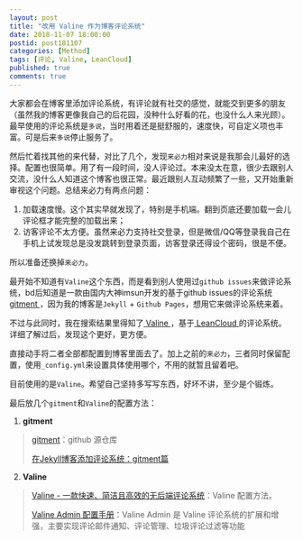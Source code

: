 ```yaml
---
layout: post
title: "改用 Valine 作为博客评论系统"
date: 2018-11-07 18:00:00
postid: post181107
categories: [Method]
tags: [评论, Valine, LeanCloud]
published: true
comments: true
---
```


大家都会在博客里添加评论系统，有评论就有社交的感觉，就能交到更多的朋友（虽然我的博客更像我自己的后花园，没种什么好看的花，也没什么人来光顾）。
最早使用的评论系统是`多说`，当时用着还是挺舒服的，速度快，可自定义项也丰富。可是后来`多说`停止服务了。

<!--more-->

然后忙着找其他的来代替，对比了几个，发现`来必力`相对来说是我那会儿最好的选择。配置也很简单。用了有一段时间，没人评论过。本来没太在意，很少去跟别人交流，没什么人知道这个博客也很正常。最近跟别人互动频繁了一些，又开始重新审视这个问题。总结来必力有两点问题：

1. 加载速度慢。这个其实早就发现了，特别是手机端。翻到页底还要加载一会儿评论框才能完整的加载出来；
2. 访客评论不太方便。虽然来必力支持社交登录，但是微信/QQ等登录我自己在手机上试发现总是没发跳转到登录页面，访客登录还得设个密码，很是不便。

所以准备还换掉`来必力`。

最开始不知道有`Valine`这个东西，而是看到别人使用过`github issues`来做评论系统，bd后知道是一款由国内大神imsun开发的基于github issues的评论系统[ gitment ](https://github.com/imsun/gitment)，因为我的博客是`Jekyll` + `Github Pages`，想用它来做评论系统来着。

不过与此同时，我在搜索结果里得知了[ Valine ](https://valine.js.org/)，基于[ LeanCloud ](https://leancloud.cn/)的评论系统。详细了解过后，发现这个更好，更方便。

直接动手将二者全部都配置到博客里面去了。加上之前的`来必力`，三者同时保留配置，使用`_config.yml`来设置具体使用哪个，不用的就暂且留着吧。

目前使用的是`Valine`。希望自己坚持多写写东西，好坏不讲，至少是个锻炼。

最后放几个`gitment`和`Valine`的配置方法：

1. **gitment**
> [gitment](https://github.com/imsun/gitment)：github 源仓库
> 
> [在Jekyll博客添加评论系统：gitment篇](https://www.cnblogs.com/jacobpan/archive/2017/07/18/7200512.html)
2. **Valine**
> [Valine - 一款快速、简洁且高效的无后端评论系统](https://valine.js.org/)：Valine 配置方法。
> 
> [Valine Admin 配置手册](https://panjunwen.com/valine-admin-document/)：Valine Admin 是 Valine 评论系统的扩展和增强，主要实现评论邮件通知、评论管理、垃圾评论过滤等功能